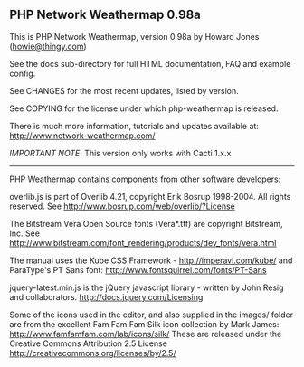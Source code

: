 ## PHP Network Weathermap 0.98a

This is PHP Network Weathermap, version 0.98a by Howard Jones (howie@thingy.com)

See the docs sub-directory for full HTML documentation, FAQ and example config.

See CHANGES for the most recent updates, listed by version.

See COPYING for the license under which php-weathermap is released.

There is much more information, tutorials and updates available at:
    http://www.network-weathermap.com/

*IMPORTANT NOTE*: This version only works with Cacti 1.x.x

------

PHP Weathermap contains components from other software developers:

overlib.js is part of Overlib 4.21, copyright Erik Bosrup 1998-2004. All rights reserved.
See http://www.bosrup.com/web/overlib/?License

The Bitstream Vera Open Source fonts (Vera*.ttf) are copyright Bitstream, Inc.
See http://www.bitstream.com/font_rendering/products/dev_fonts/vera.html

The manual uses the Kube CSS Framework - http://imperavi.com/kube/
and ParaType's PT Sans font: http://www.fontsquirrel.com/fonts/PT-Sans

jquery-latest.min.js is the jQuery javascript library - written by John Resig and collaborators.
http://docs.jquery.com/Licensing

Some of the icons used in the editor, and also supplied in the images/ folder are
from the excellent Fam Fam Fam Silk icon collection by Mark James: 
   http://www.famfamfam.com/lab/icons/silk/
These are released under the Creative Commons Attribution 2.5 License
   http://creativecommons.org/licenses/by/2.5/
